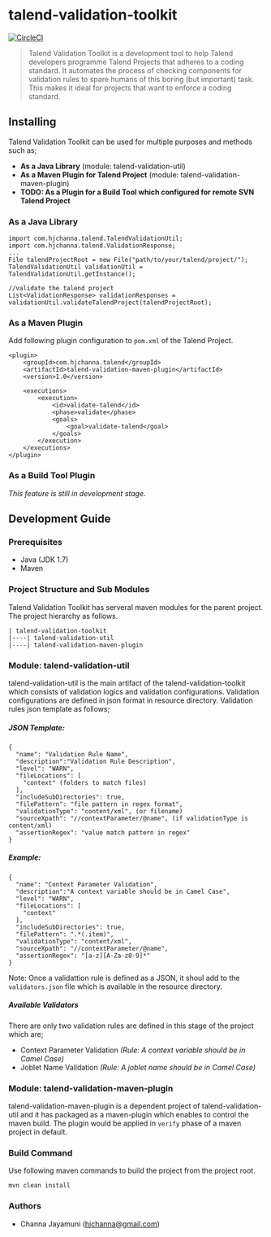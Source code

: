# talend-validation-toolkit
[![CircleCI](https://circleci.com/gh/hjchanna/talend-validation-toolkit.svg?style=shield )](https://circleci.com/gh/hjchanna/talend-validation-toolkit)
> Talend Validation Toolkit is a development tool to help Talend developers programme Talend Projects that adheres to a coding standard. It automates the process of checking components for validation rules to spare humans of this boring (but important) task. This makes it ideal for projects that want to enforce a coding standard.

## Installing
Talend Validation Toolkit can be used for multiple purposes and methods such as;
* __As a Java Library__ (module: talend-validation-util)
* __As a Maven Plugin for Talend Project__ (module: talend-validation-maven-plugin)
* __TODO: As a Plugin for a Build Tool which configured for remote SVN Talend Project__

### As a Java Library
````
import com.hjchanna.talend.TalendValidationUtil;
import com.hjchanna.talend.ValidationResponse;
...
File talendProjectRoot = new File("path/to/your/talend/project/");
TalendValidationUtil validationUtil = TalendValidationUtil.getInstance();

//validate the talend project
List<ValidationResponse> validationResponses = validationUtil.validateTalendProject(talendProjectRoot);
````

### As a Maven Plugin
Add following plugin configuration to `pom.xml` of the Talend Project.
````
<plugin>
    <groupId>com.hjchanna.talend</groupId>
    <artifactId>talend-validation-maven-plugin</artifactId>
    <version>1.0</version>

    <executions>
        <execution>
            <id>validate-talend</id>
            <phase>validate</phase>
            <goals>
                <goal>validate-talend</goal>
            </goals>
        </execution>
    </executions>
</plugin>
````
### As a Build Tool Plugin
_This feature is still in development stage._

## Development Guide
### Prerequisites
* Java (JDK 1.7)
* Maven

### Project Structure and Sub Modules
Talend Validation Toolkit has serveral maven modules for the parent project. The project hierarchy as follows.
````
| talend-validation-toolkit
|----| talend-validation-util
|----| talend-validation-maven-plugin
````
### Module: talend-validation-util
talend-validation-util is the main artifact of the talend-validation-toolkit which consists of validation logics and validation configurations. Validation configurations are defined in json format in resource directory. Validation rules json template as follows;

##### JSON Template:
````
{
  "name": "Validation Rule Name",
  "description":"Validation Rule Description",
  "level": "WARN",
  "fileLocations": [
    "context" (folders to match files)
  ],
  "includeSubDirectories": true,
  "filePattern": "file pattern in regex format",
  "validationType": "content/xml", (or filename)
  "sourceXpath": "//contextParameter/@name", (if validationType is content/xml)
  "assertionRegex": "value match pattern in regex"
}
````
##### Example:
````
{
  "name": "Context Parameter Validation",
  "description":"A context variable should be in Camel Case",
  "level": "WARN",
  "fileLocations": [
    "context"
  ],
  "includeSubDirectories": true,
  "filePattern": ".*(.item)",
  "validationType": "content/xml",
  "sourceXpath": "//contextParameter/@name",
  "assertionRegex": "[a-z][A-Za-z0-9]*"
}
````

Note: Once a validattion rule is defined as a JSON, it shoul add to the `validators.json` file which is available in the resource directory. 

##### Available Validators
There are only two validation rules are defined in this stage of the project which are;
* Context Parameter Validation _(Rule: A context variable should be in Camel Case)_
* Joblet Name Validation _(Rule: A joblet name should be in Camel Case)_

### Module: talend-validation-maven-plugin
talend-validation-maven-plugin is a dependent project of talend-validation-util and it has packaged as a maven-plugin which enables to control the maven build. The plugin would be applied in `verify` phase of a maven project in default.

### Build Command
Use following maven commands to build the project from the project root. 
````
mvn clean install
````

### Authors
* Channa Jayamuni (hjchanna@gmail.com)
